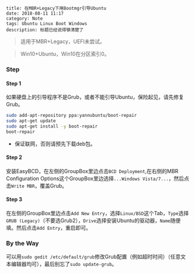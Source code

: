 ```
title: 在MBR+Legacy下用Bootmgr引导Ubuntu
date: 2018-08-11 11:17
category: Note
tags: Ubuntu Linux Boot Windows
description: 标题已经说得够清楚了
```

> 适用于MBR+Legacy，UEFI未尝试。

> Win10+Ubuntu，Win10在分区索引0。

### Step

#### Step 1

如果硬盘上的引导程序不是Grub，或者不能引导Ubuntu，保险起见，请先修复Grub。

```sh
sudo add-apt-repository ppa:yannubuntu/boot-repair
sudo apt-get update
sudo apt-get install -y boot-repair
boot-repair
```

* 保证联网，否则请预先下载deb包。

#### Step 2

安装EasyBCD，在左侧的GroupBox里边点击`BCD Deployment`,在右侧的MBR Configuration Options这个GroupBox里边选择`...Windows Vista/7...`，然后点击`Write MBR`，覆盖Grub。

#### Step 3

在左侧的GroupBox里边点击`Add New Entry`，选择`Linux/BSD`这个Tab，`Type`选择`GRUB (Legacy)`（不要选Grub2），`Drive`选择安装Ubuntu的驱动器，`Name`随便填。然后点击`Add Entry`，重启即可。

### By the Way

可以用`sudo gedit /etc/default/grub`修改Grub配置（例如超时时间）（任意文本编辑器均可），最后别忘了`sudo update-grub`。

